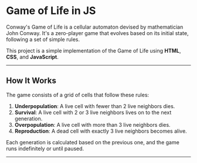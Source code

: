 # Game of Life in JS
Conway's Game of Life is a cellular automaton devised by mathematician John Conway. It's a zero-player game that evolves based on its initial state, following a set of simple rules.

This project is a simple implementation of the Game of Life using **HTML**, **CSS**, and **JavaScript**.

---

## How It Works

The game consists of a grid of cells that follow these rules:

1. **Underpopulation**: A live cell with fewer than 2 live neighbors dies.
2. **Survival**: A live cell with 2 or 3 live neighbors lives on to the next generation.
3. **Overpopulation**: A live cell with more than 3 live neighbors dies.
4. **Reproduction**: A dead cell with exactly 3 live neighbors becomes alive.

Each generation is calculated based on the previous one, and the game runs indefinitely or until paused.

---
